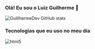 ### Olá! Eu sou o Luiz Guilherme 👋

![GuillhermeDev GitHub stats](https://github-readme-stats.vercel.app/api?username=GuillhermeDev&show_icons=true&theme=radical)

### Tecnologias que eu uso no meu dia

<div style="display: inline_block">
<img align="center" alt="html5" src="![HTML5](https://img.shields.io/badge/html5-%23E34F26.svg?style=for-the-badge&logo=html5&logoColor=white)"/>
</div>
